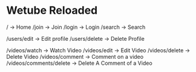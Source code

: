 # Wetube Reloaded



/ -> Home
/join -> Join
/login -> Login
/search -> Search

/users/edit -> Edit profile
/users/delete -> Delete Profile


/videos/watch -> Watch Video
/videos/edit -> Edit Video
/videos/delete -> Delete Video
/videos/comment -> Comment on a video
/videos/comments/delete -> Delete A Comment of a Video 

